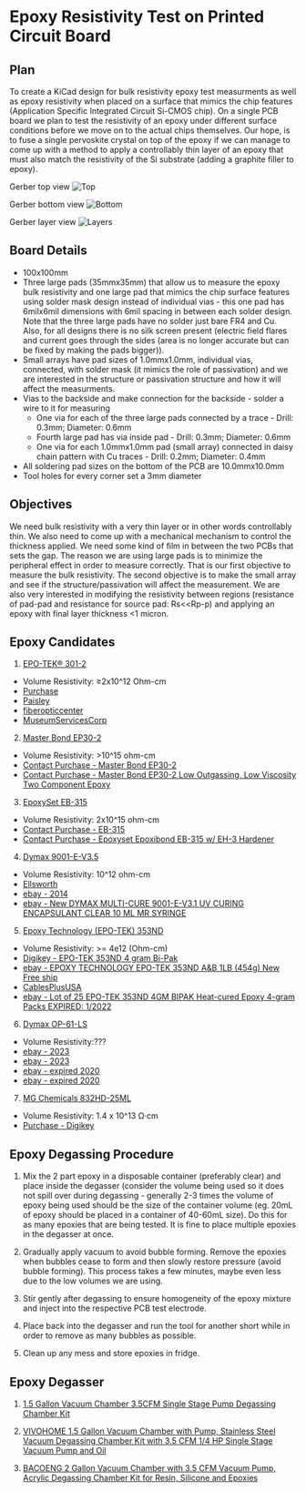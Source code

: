 #  Epoxy Resistivity Test on Printed Circuit Board

## Plan
To create a KiCad design for bulk resistivity epoxy test measurments as well as epoxy resistivity when placed on a surface that mimics the chip features (Application Specific Integrated Circuit Si-CMOS chip). On a single PCB board we plan to test the resistivity of an epoxy under different surface conditions before we move on to the actual chips themselves. Our hope, is to fuse a single pervoskite crystal on top of the epoxy if we can manage to come up with a method to apply a controllably thin layer of an epoxy that must also match the resistivity of the Si substrate (adding a graphite filler to epoxy). 

Gerber top view
![Top](/doc/assets/PCB/TopPCB.png)

Gerber bottom view
![Bottom](/doc/assets/PCB/BottomPCB.png)

Gerber layer view
![Layers](/doc/assets/PCB/LayersPCB.png)

## Board Details 
* 100x100mm
* Three large pads (35mmx35mm) that allow us to measure the epoxy bulk resistivity and one large pad that mimics the chip surface features using solder mask design instead of individual vias - this one pad has 6milx6mil dimensions with 6mil spacing in between each solder design. Note that the three large pads have no solder just bare FR4 and Cu. Also, for all designs there is no silk screen present (electric field flares and current goes through the sides (area is no longer accurate but can be fixed by making the pads bigger)).    
* Small arrays have pad sizes of 1.0mmx1.0mm, individual vias, connected, with solder mask (it mimics the role of passivation) and we are interested in the structure or passivation structure and how it will affect the measurments. 
* Vias to the backside and make connection for the backside - solder a wire to it for measuring
    * One via for each of the three large pads connected by a trace - Drill: 0.3mm; Diameter: 0.6mm
    * Fourth large pad has via inside pad -  Drill: 0.3mm; Diameter: 0.6mm
    * One via for each 1.0mmx1.0mm pad (small array) connected in daisy chain pattern with Cu traces - Drill: 0.2mm; Diameter: 0.4mm
* All soldering pad sizes on the bottom of the PCB are 10.0mmx10.0mm
* Tool holes for every corner set a 3mm diameter 

## Objectives
We need bulk resistivity with a very thin layer or in other words controllably thin. We also need to come up with a mechanical mechanism to control the thickness applied. We need some kind of film in between the two PCBs that sets the gap. The reason we are using large pads is to minimize the peripheral effect in order to measure correctly. That is our first objective to measure the bulk resistivity. The second objective is to make the small array and see if the structure/passivation will affect the measurement. We are also very interested in modifying the resistivity between regions (resistance of pad-pad and resistance for source pad: Rs<<Rp-p) and applying an epoxy with final layer thickness <1 micron. 

## Epoxy Candidates
1) [EPO-TEK® 301-2](https://www.epotek.com/docs/en/Datasheet/301-2.pdf)
* Volume Resistivity: ≥2x10^12 Ohm-cm
* [Purchase](https://www.laddresearch.com/chemicals/epo-tek-301-2-epoxy-resin-5060)
* [Paisley](https://www.paisleyproducts.com/en-us/epo-tek-301-2-optical-epoxy-avet3012)
* [fiberopticcenter](https://focenter.com/epo-tekr-et301-2-general-room-temp-cure-epoxy-2-5g-2283)
* [MuseumServicesCorp](https://museumservicescorporation.com/products/epo-tek-301)

2) [Master Bond EP30-2](https://www.masterbond.com/tds/ep30-2)
* Volume Resistivity: >10^15 ohm-cm
* [Contact Purchase - Master Bond EP30-2](https://www.masterbond.com/tds/ep30-2)
* [Contact Purchase - Master Bond EP30-2 Low Outgassing, Low Viscosity Two Component Epoxy](https://www.lookpolymers.com/polymer_Master-Bond-EP30-2-Low-Outgassing-Low-Viscosity-Two-Component-Epoxy.php)

3) [EpoxySet EB-315](https://epoxysetinc.com/wp-content/uploads/2020/03/EB-315.pdf)
* Volume Resistivity: 2x10^15 ohm-cm
* [Contact Purchase - EB-315](https://epoxysetinc.com/product/eb-315/)
* [Contact Purchase - Epoxyset Epoxibond EB-315 w/ EH-3 Hardener](https://www.gluespec.com/Materials/adhesive/epoxyset/epoxibond-eb-315-w-eh-3-hardener)

4) [Dymax 9001-E-V3.5](https://www.ellsworth.com/products/by-manufacturer/dymax/encapsulants/uv-curing/dymax-multi-cure-9001-e-v3.5-uv-curing-encapsulant-clear-170-ml-cartridge/?srsltid=AfmBOorZjfYYmCmlOcWkSnxyRjvTr2e21JFwku0HsaL0gSIH-5wpNKFO)
* Volume Resistivity: 10^12 ohm-cm
* [Ellsworth](https://www.ellsworth.com/products/by-manufacturer/dymax/encapsulants/uv-curing/dymax-multi-cure-9001-e-v3.5-uv-curing-encapsulant-clear-30-ml-mr-syringe/?gad_source=1&gbraid=0AAAAAD_P3NHR8ELs3TAAU6QoGWj8NjrWA&gclid=CjwKCAiAw5W-BhAhEiwApv4goCe4mHgQJUezGabBxlys4fuh_6th7l_SkuixxjqWOsaDckQxBQdMORoCAigQAvD_BwE)
* [ebay - 2014](https://www.ebay.com/itm/266099712844?_skw=EpoxySet+EB-315Dymax+9001-E-V3.5&itmmeta=01JNES5BXQWCQHDWK94W233K32&hash=item3df4c7634c:g:0moAAOSwOIFjz-yW&itmprp=enc%3AAQAKAAAA4FkggFvd1GGDu0w3yXCmi1fN%2BntivxzV7wXvIQiv5AbHEBmQDP9B1SVzAj%2B98Drf7Os%2F9og71t7GQCWQku8CWPQsyMfhEylBrheljGM%2BSDzrds8d2rcQTHnwfdOAb33mJZ69Ijy%2B5FKyOY9LiD3%2FQl0GZV7HpLlJutCy7PmFKBjzHfpn%2FhHKW44PEAr1%2Fojo459TOcoXszq0%2BzMcvHhMZ%2FYyqLv70zoX3KLuefcEw%2FEkJG5LDztsdjVVnNS9vibIEFumekQSgrM6VyjjGe4gxX7GQwS4XBpo%2BNPwWFDVnxqH%7Ctkp%3ABk9SR_i-ldmrZQ)
* [ebay - New DYMAX MULTI-CURE 9001-E-V3.1 UV CURING ENCAPSULANT CLEAR 10 ML MR SYRINGE](https://www.ebay.com/itm/256292219822?_skw=Dymax+9001-E-V3.5&itmmeta=01JNESNPERYG59SVKJTK5M2MFQ&hash=item3bac34ebae:g:PnoAAOSwdoplT-hS&itmprp=enc%3AAQAKAAAA8FkggFvd1GGDu0w3yXCmi1cHnBAQpBHY4yqwoPHaJ0e3P31LLLd9ukDLhu8HhYupM54TY0RG%2FiYkR9X8jIO8mmOPH0Z%2Fh6C8W1NBujsOtOz%2B2OY%2FJ8H1%2FRL2NWzyCz%2B9cyaNmlVJ51Q8VbwChumzEApYFXQFzwBMbs4oyeqS2%2BHDiJew2za4t5lUNZb8Q7sahVXme8oOKLrVWbksmxQdZ%2B0H%2B7yNromkc3K%2FOLFHVI73BYfgB7svjXgcJ1AM8JOcTxfPCsJWmqyw%2B4dfL%2FeUqfjFmXaPAmmbAUi4j9Zn2gIHEgnO7axLHF9XB65gKqIcSw%3D%3D%7Ctkp%3ABk9SR8Ln1tmrZQ)

5) [Epoxy Technology (EPO-TEK) 353ND](https://www.gluespec.com/Materials/adhesive/epoxy-technology/epo-tek-353nd-t-black?gad_source=1&gbraid=0AAAAADPMaixsTquGvj406EPbFsBsGVrlI&gclid=CjwKCAiAt4C-BhBcEiwA8Kp0CfBs1VBJ1iU9LKdFmu7nnigc9BzGwFvaLJmKbJNBN-zCEAwCjQwa1RoCN1sQAvD_BwE)
* Volume Resistivity: >= 4e12 (Ohm-cm)
* [Digikey - EPO-TEK 353ND 4 gram Bi-Pak](https://www.digikey.com/en/products/detail/epoxy-technology/EPO-TEK%2520353ND%25204%2520GRAM%2520BI-PAK/21379407?gclsrc=aw.ds&&utm_adgroup=&utm_source=google&utm_medium=cpc&utm_campaign=PMax%20Shopping_Product_High%20ROAS%20Categories&utm_term=&utm_content=&utm_id=go_cmp-20222717502_adg-_ad-__dev-c_ext-_prd-21379407_sig-CjwKCAiAw5W-BhAhEiwApv4goPFZ3nSFkuXoZjwZ44Inv1_LJC5s1URMZooktRjddRqGr-fYRfQ6ABoCMVYQAvD_BwE&gad_source=4&gbraid=0AAAAADrbLlhxIhLG_t9_OpDWZyi4K92c7&gclid=CjwKCAiAw5W-BhAhEiwApv4goPFZ3nSFkuXoZjwZ44Inv1_LJC5s1URMZooktRjddRqGr-fYRfQ6ABoCMVYQAvD_BwE)
* [ebay - EPOXY TECHNOLOGY EPO-TEK 353ND A&B 1LB (454g) New Free ship](https://www.ebay.com/itm/135392408681?_skw=Epoxy+Technology+%28EPO-TEK%29+353ND&itmmeta=01JNESBRHHY6AZNZHPKA56W0W5&hash=item1f86043469:g:bP8AAOSwyGlnIwtZ&itmprp=enc%3AAQAKAAABAFkggFvd1GGDu0w3yXCmi1dOVWfVPZO%2BKsq%2Fso6BC9tWeYiSl2UH1UUM6eKChPZNIv6e4BfH0TiMud7%2BDGzBbcuQH5VgU0WJeqTMTBuYKJ6EhHiUEd3ouoU0HR%2BFcMRfsBhHHx%2Bdkgo76z%2BKr3ES9bg27ujbiiBIU%2B9m486hAm7nhQfvumXsDnlvhsHcxIWZRwye6ToC%2FygjFotS9RqSreg88BAmTyHLzKqgsJJa2iSy0FYRSL%2FP%2BAh0EddZ9K7yrhRVoW8mFNxn3VINIymKWSPz%2FbEaEg3XzEucyWlFkYN9qcrErF4xTwnEID9NLd6hrYGyhHd%2FmTFPFzEfMuVCedQ%3D%7Ctkp%3ABk9SR-qIr9mrZQ)
* [CablesPlusUSA](https://store.cablesplususa.com/epoxy-consumables/et353nd/?srsltid=AfmBOorIYfVzIgP2OUJ6UxyoQpBb1YHUImzy6usqU_77vGYhVGw6IIw8)
* [ebay - Lot of 25 EPO-TEK 353ND 4GM BIPAK Heat-cured Epoxy 4-gram Packs EXPIRED: 1/2022](https://www.ebay.com/itm/403925331493?_skw=Epoxy+Technology+%28EPO-TEK%29+353ND&itmmeta=01JNESBRHHXTYCZS6KK3EJ30XN&hash=item5e0bd36e25:g:TO0AAOSwS5JjPx8i&itmprp=enc%3AAQAKAAABAFkggFvd1GGDu0w3yXCmi1dAK4ba3sgQOlKXSkKM8hxNpg0I%2FABAr35%2FISeLUsy64EqDlGSSbf8HQf0XcAmFPcaIdQVDnrYN5FunrmGcV8zha7iHUqhApXENodza6NRUoZ%2BJ43c%2B6KYnhDCO5aJ3vwdkeupswSBuy8C%2BdB7LPAZlbKqDV7A9rLJw0vpTSR6KMxxZmVFVQIMIiaS9IYyw4a7IHc61BYFXN8Z%2FTTFMSxDV2nas0nCLgfCHBANdFCB7IS8rfiRsA5Eioe0hqMF%2FaWK8pJ5m4PWb6FvKqSTVdAj0icWEklcgfw26wiUvdt5%2FPY%2B7IlbP1xtnE418s4tVBeQ%3D%7Ctkp%3ABFBM6oiv2atl)

6) [Dymax OP-61-LS](https://dymax.com/content/download/4404/file_archived/OP-61%20PDS.pdf)
* Volume Resistivity:???
* [ebay - 2023](https://www.ebay.com/itm/116234959124?chn=ps&norover=1&mkevt=1&mkrid=711-117182-37290-0&mkcid=2&mkscid=101&itemid=116234959124&targetid=2299003535955&device=c&mktype=pla&googleloc=9027258&poi=&campaignid=21214315381&mkgroupid=161363866036&rlsatarget=aud-1405249128624:pla-2299003535955&abcId=9407526&merchantid=119135464&gad_source=4&gbraid=0AAAAAD_QDh9gqb5gHsg4Pc2DfiJvFolJ3&gclid=CjwKCAiA5pq-BhBuEiwAvkzVZVKu5KIaq6LGuy6XMN3aOQSlSjncQ_a15SuJ1TX6SfT_HEnIvENuDBoCcx0QAvD_BwE)
* [ebay - 2023](https://www.ebay.com/itm/116364259104?chn=ps&norover=1&mkevt=1&mkrid=711-117182-37290-0&mkcid=2&mkscid=101&itemid=116364259104&targetid=2299003535955&device=c&mktype=pla&googleloc=9027258&poi=&campaignid=21214315381&mkgroupid=161363866036&rlsatarget=aud-1405249128624:pla-2299003535955&abcId=9407526&merchantid=119135464&gad_source=4&gbraid=0AAAAAD_QDh9gqb5gHsg4Pc2DfiJvFolJ3&gclid=CjwKCAiA5pq-BhBuEiwAvkzVZWr36P08qfPQd6NRlun0ZHN5CXZE2OlRJKc1z81r2T93erybBSgHjhoCrRcQAvD_BwE)
* [ebay - expired 2020](https://www.ebay.com/itm/156284455621)
* [ebay - expired 2020](https://www.ebay.com/itm/167321149980?itmmeta=01JNGTRHQZ0511RF8BE6FFVQHM&hash=item26f51e221c)

7) [MG Chemicals 832HD-25ML](https://www.mgchemicals.com/downloads/tds/tds-832hd-2parts.pdf)
* Volume Resistivity: 1.4 x 10^13 Ω·cm
* [Purchase - Digikey](https://www.digikey.com/en/products/detail/mg-chemicals/832HD-25ML/9658007?gclsrc=aw.ds&&utm_adgroup=&utm_source=google&utm_medium=cpc&utm_campaign=PMax%20Shopping_Product_High%20ROAS%20Categories&utm_term=&utm_content=&utm_id=go_cmp-20222717502_adg-_ad-__dev-c_ext-_prd-9658007_sig-CjwKCAiA5pq-BhBuEiwAvkzVZUcw2KJ-IR-dKto0MrshHS521JZ1PElweJQJ6NGseZ_YN7NelR7xAhoC2o0QAvD_BwE&gad_source=1&gbraid=0AAAAADrbLlg9R3YgIPICGNOqe2O5BFy8x&gclid=CjwKCAiA5pq-BhBuEiwAvkzVZUcw2KJ-IR-dKto0MrshHS521JZ1PElweJQJ6NGseZ_YN7NelR7xAhoC2o0QAvD_BwE)


## Epoxy Degassing Procedure
1) Mix the 2 part epoxy in a disposable container (preferably clear) and place inside the degasser (consider the volume being used so it does not spill over during degassing - generally 2-3 times the volume of epoxy being used should be the size of the container volume (eg. 20mL of epoxy should be placed in a container of 40-60mL size). Do this for as many epoxies that are being tested. It is fine to place multiple epoxies in the degasser at once.  

2) Gradually apply vacuum to avoid bubble forming. Remove the epoxies when bubbles cease to form and then slowly restore pressure (avoid bubble forming). This process takes a few minutes, maybe even less due to the low volumes we are using.  

3) Stir gently after degassing to ensure homogeneity of the epoxy mixture and inject into the respective PCB test electrode. 

4) Place back into the degasser and run the tool for another short while in order to remove as many bubbles as possible.
   
5) Clean up any mess and store epoxies in fridge. 


## Epoxy Degasser

1) [1.5 Gallon Vacuum Chamber 3.5CFM Single Stage Pump Degassing Chamber Kit](https://www.vevor.com/vacuum-pump-c_11109/1-5-gallon-vacuum-chamber-3-5cfm-single-stage-pump-degassing-chamber-kit-p_010838830210?adp=gmc&utm_source=google&utm_medium=cpc&utm_id=21387046045&ad_group=166590768907&ad_id=702764145994&utm_term=&gad_source=4&gbraid=0AAAAACq8bLU8abmevVKs_kiU1s7kdmr-4&gclid=CjwKCAiAw5W-BhAhEiwApv4goPb6qM5FDWeUN8u7ZiwCaWDGu_8z-f6V2HLjtyExrKeVFEfVdd0sNBoCEWAQAvD_BwE)

2) [VIVOHOME 1.5 Gallon Vacuum Chamber with Pump, Stainless Steel Vacuum Degassing Chamber Kit with 3.5 CFM 1/4 HP Single Stage Vacuum Pump and Oil](https://www.amazon.com/VIVOHOME-Gallon-Chamber-Stainless-Degassing/dp/B091GQPVP9/ref=sr_1_2_sspa?crid=QPX49P0NYT9Y&dib=eyJ2IjoiMSJ9.g-VgaTX8DAMbnrIPQHHZ09Jv5DXjfytGYWYsR0zSMDjTh6Av0dN75e2fC3Rsv9MEyQy5DuMD2vG73PsvUSHYDd5u6YQZlmhuT5u--rLZkLTJpeyjcFbQIYm1CfXq8Md0lwBmXvbbHHHIPyOBTYJ5D4NkPyz_D8tlP7gvq1hMREL76yVjODMe9BztU-sbPgntkKejUcBFPBy6AXS_I7eB6MJeIU_-gq9ySbjsGuekOfE.audimm3jDjKUePJaIPsP23dUfYw3M7GF17HWC90cv9E&dib_tag=se&keywords=epoxy%2Bdegasser&qid=1741015604&sprefix=epoxy%2Bdegasser%2Caps%2C308&sr=8-2-spons&sp_csd=d2lkZ2V0TmFtZT1zcF9hdGY&th=1)

3) [BACOENG 2 Gallon Vacuum Chamber with 3.5 CFM Vacuum Pump, Acrylic Degassing Chamber Kit for Resin, Silicone and Epoxies](https://www.amazon.com/BACOENG-Chamber-Acrylic-Degassing-Silicone/dp/B0DCZ2NMGQ/ref=sxin_16_pa_sp_search_thematic_sspa?content-id=amzn1.sym.95e4d6bd-d93f-4ee1-9766-ff64f54d2f71%3Aamzn1.sym.95e4d6bd-d93f-4ee1-9766-ff64f54d2f71&crid=3F78HK6OD9ADI&cv_ct_cx=epoxy%2Bdegasser&keywords=epoxy%2Bdegasser&pd_rd_i=B0DCZ2NMGQ&pd_rd_r=5f7f43dd-9abc-482f-9b93-a63316f06263&pd_rd_w=uadZr&pd_rd_wg=RkwCm&pf_rd_p=95e4d6bd-d93f-4ee1-9766-ff64f54d2f71&pf_rd_r=JXB5T96M0GA9RX3SDMGV&qid=1741015062&sbo=RZvfv%2F%2FHxDF%2BO5021pAnSA%3D%3D&sprefix=epoxy%2Bdegasse%2Caps%2C141&sr=1-4-6024b2a3-78e4-4fed-8fed-e1613be3bcce-spons&sp_csd=d2lkZ2V0TmFtZT1zcF9zZWFyY2hfdGhlbWF0aWM&th=1)
